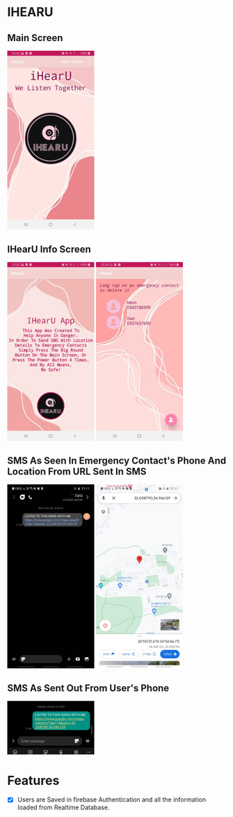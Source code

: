 # IHEARU

  ## Main Screen
  <p align="left">
    <img src="https://github.com/noaaviel/IHEARU/blob/master/images/WhatsApp%20Image%202022-01-25%20at%2015.55.03.jpeg" width="200" title="hover text">
 </p>

  ## IHearU Info Screen
<p align="left">
  <img src="https://github.com/noaaviel/IHEARU/blob/master/images/WhatsApp%20Image%202022-01-25%20at%2015.55.03%20(1).jpeg" width="200" title="hover text">
  <img src="https://github.com/noaaviel/IHEARU/blob/master/images/WhatsApp%20Image%202022-01-25%20at%2015.55.03%20(2).jpeg" width="200" alt="accessibility text">
</p>

 
   ## SMS As Seen In Emergency Contact's Phone And Location From URL Sent In SMS
  <p align="left">
    <img src="https://github.com/noaaviel/IHEARU/blob/master/images/WhatsApp%20Image%202022-01-25%20at%2021.11.43%20(1).jpeg" width="200" title="hover text">
   <img src="https://github.com/noaaviel/IHEARU/blob/master/images/WhatsApp%20Image%202022-01-25%20at%2021.11.43.jpeg" width="200" alt="accessibility text">
   </p>

  ## SMS As Sent Out From User's Phone
  <p align="left">
    <img src="https://github.com/noaaviel/IHEARU/blob/master/images/WhatsApp%20Image%202022-01-25%20at%2021.10.18%20(1).jpeg" width="200" title="hover text">
 </p>




# Features

 - [x]  Users are Saved in firebase Authentication and all the information loaded from Realtime Database.

